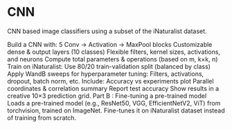 # CNN
CNN based image classifiers using a subset of the iNaturalist dataset.

Build a CNN with:
5 Conv → Activation → MaxPool blocks
Customizable dense & output layers (10 classes)
Flexible filters, kernel sizes, activations, and neurons
Compute total parameters & operations (based on m, k×k, n)
Train on iNaturalist:
Use 80/20 train-validation split (balanced by class)
Apply WandB sweeps for hyperparameter tuning:
Filters, activations, dropout, batch norm, etc.
Include:
Accuracy vs experiments plot
Parallel coordinates & correlation summary
Report test accuracy
Show results in a creative 10×3 prediction grid.
Part B : Fine-tuning a pre-trained model
Loads a pre-trained model (e.g., ResNet50, VGG, EfficientNetV2, ViT) from torchvision, trained on ImageNet.
Fine-tunes it on iNaturalist dataset instead of training from scratch.
